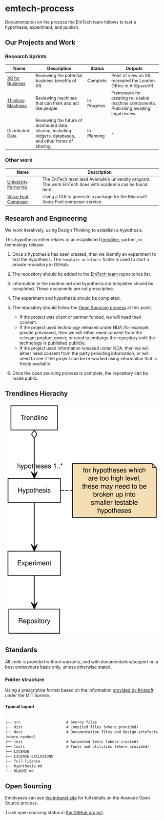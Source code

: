 # emtech-process

Documentation on the process the EmTech team follows to test a hypothesis, experiment, and publish.

## Our Projects and Work
### Research Sprints

| Name                                                                              | Description                                                                                                 | Status      | Outputs                                                                                |
| --------------------------------------------------------------------------------- | ----------------------------------------------------------------------------------------------------------- | ----------- | -------------------------------------------------------------------------------------- |
| [XR for Business](https://github.com/Avanade/emtech-xr/blob/master/hypothesis.md) | Reviewing the potential business benefits of XR.                                                            | Complete    | Point of view on XR, recreated the London Office in AltSpaceVR.                        |
| [Thinking Machines](https://github.com/Avanade/emtech-thinking-machines)          | Reviewing machines that can think and act like people.                                                      | In Progress | Framework for creating re-usable machine components. Publishing awaiting legal review. |
| Distributed Data                                                                  | Reviewing the future of distributed data sharing, including ledgers, databases, and other forms of sharing. | In Planning | -                                                                                      |



### Other work
| Name                                                                     | Description                                                                                              |
| ------------------------------------------------------------------------ | -------------------------------------------------------------------------------------------------------- |
| [University Parnering](https://github.com/Avanade/university-partnering) | The EmTech team lead Avanade's university program. The work EmTech does with academia can be found here. |
| [Voice Font Composer](https://github.com/Avanade/VoiceFontComposer)      | Using a GUI to generate a package for the Microsoft Voice Font composer service.                         |

## Research and Engineering

We work iteratively, using Design Thinking to establish a hypothesis.

This hypothesis either relates to an established [trendline](https://www.avanade.com/en/thinking/research-and-insights/trendlines/emerging-technologies), partner, or technology release.

1. Once a hypothesis has been created, then we identify an experiment to test the hypothesis. The `template-artefacts` folder is used to start a private repository in GitHub.

2. The repository should be added to the [EmTech team](https://github.com/orgs/Avanade/teams/emtech) repositories list.

3. Information in the readme.md and hypothesis.md templates should be completed. These documents are not prescriptive.

4. The experiment and hypothesis should be completed.

5. The repository should follow the [Open Sourcing process](https://avanade.sharepoint.com/sites/GrowthOffice/SitePages/EmTech-Open-Sourcing.aspx) at this point.

   - If the project was client or partner funded, we will need their consent.
   - If the project used technology released under NDA (for example, private prevoews), then we will either need consent from the relevant product owner, or need to embargo the repository until the technology is published publicly.
   - If the project used information released under NDA, then we will either need consent from the party providing information, or will need to see if the project can be re-worked using informaiton that is freely available.

6. Once the open sourcing process is complete, the repository can be made public.

## Trendlines Hierachy

![](./process-assets/relation.svg)

## Standards

All code is provided without warranty, and with documentation/support on a best endeavours basis only, unless otherwise stated.

### Folder structure

Using a prescriptive format based on the information [provided by Kriasoft](https://github.com/KriaSoft/Folder-Structure-Conventions) under the MIT license.

#### Typical layout

    .
    ├── src                     # Source files
    ├── dist                    # Compiled files (where provided)
    ├── docs                    # Documentation files and design artefacts (where needed)
    ├── test                    # Automated tests (where created)
    ├── tools                   # Tools and utilities (where provided)
    ├── LICENSE
    ├── LICENSE-EXCLUSIONS
    ├── full-licence
    ├── hypothesis.md
    └── README.md

## Open Sourcing

Employees can see [the intranet site](https://avanade.sharepoint.com/sites/opensource) for full details on the Avanade Open Source process.

Track open sourcing status in [the GitHub project](https://github.com/orgs/Avanade/projects/1).
